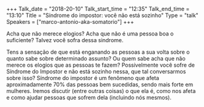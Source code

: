 +++
Talk_date = "2018-20-10"
Talk_start_time = "12:35"
Talk_end_time = "13:10"
Title = "Síndrome do impostor: você não está sozinho"
Type = "talk"
Speakers = ["marco-antonio-aka-somatorio"]
+++

Acha que não merece elogios? Acha que não é uma pessoa boa o suficiente? Talvez você sofra dessa sindrome.

Tens a sensação de que está enganando as pessoas a sua volta sobre o quanto sabe sobre determinado assunto? Ou quem sabe acha que não merece os elogios que as pessoas te fazem? Possivelmente você sofre de Síndrome do Impostor e não está sozinho nessa, que tal conversarmos sobre isso?
Síndrome do impostor é um fenômeno que afeta aproximadamente 70% das pessoas bem sucedidas, sendo mais forte em mulheres. 
Iremos discutir (entre outras coisas) o que ela é, como nos afeta e como ajudar pessoas que sofrem dela (incluindo nós mesmos).
